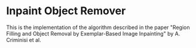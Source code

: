 # Inpaint Object Remover
This is the implementation of the algorithm described in the paper "Region Filling and Object Removal by
Exemplar-Based Image Inpainting" by A. Criminisi et al.